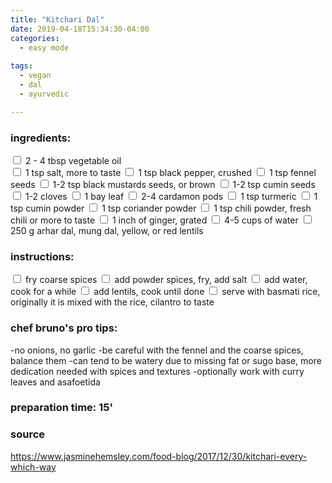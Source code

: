 ```yaml
---
title: "Kitchari Dal"
date: 2019-04-18T15:34:30-04:00
categories:
  - easy mode
  
tags:
  - vegan
  - dal
  - ayurvedic

---
```


### ingredients:

<input type="checkbox"> 2 - 4 tbsp vegetable oil             
<input type="checkbox"> 1 tsp salt, more to taste
<input type="checkbox"> 1 tsp black pepper, crushed
<input type="checkbox"> 1 tsp fennel seeds
<input type="checkbox"> 1-2 tsp black mustards seeds, or brown
<input type="checkbox"> 1-2 tsp cumin seeds
<input type="checkbox"> 1-2 cloves
<input type="checkbox"> 1 bay leaf
<input type="checkbox"> 2-4 cardamon pods
<input type="checkbox"> 1 tsp turmeric
<input type="checkbox"> 1 tsp cumin powder
<input type="checkbox"> 1 tsp coriander powder
<input type="checkbox"> 1 tsp chili powder, fresh chili or more to taste
<input type="checkbox"> 1 inch of ginger, grated
<input type="checkbox"> 4-5 cups of water
<input type="checkbox"> 250 g arhar dal, mung dal, yellow, or red lentils


### instructions:

<input type="checkbox"> fry coarse spices
<input type="checkbox"> add powder spices, fry, add salt
<input type="checkbox"> add water, cook for a while
<input type="checkbox"> add lentils, cook until done
<input type="checkbox"> serve with basmati rice, originally it is mixed with the rice, cilantro to taste

### chef bruno's pro tips:

-no onions, no garlic
-be careful with the fennel and the coarse spices, balance them
-can tend to be watery due to missing fat or sugo base, more dedication needed with spices and textures
-optionally work with curry leaves and asafoetida


### preparation time: 15'

### source

<a href="https://www.jasminehemsley.com/food-blog/2017/12/30/kitchari-every-which-way" target="_blank" >https://www.jasminehemsley.com/food-blog/2017/12/30/kitchari-every-which-way</a>

